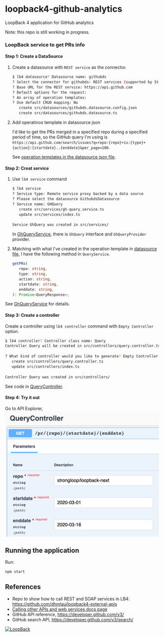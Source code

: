 # loopback4-github-analytics

LoopBack 4 application for GitHub analytics

Note: this repo is still working in progress.

### LoopBack service to get PRs info

#### Step 1: Create a DataSource

1. Create a datasource with `REST service` as the connector.

   ```sh
   $ lb4 datasource? Datasource name: githubds
   ? Select the connector for githubds: REST services (supported by StrongLoop)
   ? Base URL for the REST service: https://api.github.com
   ? Default options for the request:
   ? An array of operation templates:
   ? Use default CRUD mapping: No
      create src/datasources/githubds.datasource.config.json
      create src/datasources/githubds.datasource.ts
   ```

2. Add operatinos template in datasource json

   I'd like to get the PRs merged in a specified repo during a specified period of time, so the GitHub query I'm using is `https://api.github.com/search/issues?q=repo:{repo}+is:{type}+{action}:{startdate}..{enddate}&per_page=100`.

   See [operation templates in the datasource json file](src/datasources/githubds.datasource.json).

#### Step 2: Creat service

1. Use `lb4 service` command

   ```sh
   $ lb4 service
   ? Service type: Remote service proxy backed by a data source
   ? Please select the datasource GithubdsDatasource
   ? Service name: GHQuery
      create src/services/gh-query.service.ts
      update src/services/index.ts

   Service GhQuery was created in src/services/
   ```

   In [GhQueryService](src/services/gh-query.service.ts), there is `GhQuery` interface and `GhQueryProvider` provider.

2. Matching with what I've created in the operation template in [datasource file](src/datasources/githubds.datasource.json), I have the following method in `QueryService`.

   ```ts
   getPRs(
      repo: string,
      type: string,
      action: string,
      startdate: string,
      enddate: string,
   ): Promise<QueryResponse>;
   ```

See [GhQueryService](src/services/gh-query.service.ts) for details.

#### Step 3: Create a controller

Create a controller using `lb4 controller` command with `Empty Controller` option.

```sh
$ lb4 controller? Controller class name: Query
Controller Query will be created in src/controllers/query.controller.ts

? What kind of controller would you like to generate? Empty Controller
   create src/controllers/query.controller.ts
   update src/controllers/index.ts

Controller Query was created in src/controllers/
```

See code in [QueryController](src/controllers/query.controller.ts).

#### Step 4: Try it out

Go to API Explorer,
![](mergedPRQuery.png)

## Running the application

Run:

```sh
npm start
```

## References

- Repo to show how to call REST and SOAP services in LB4: https://github.com/dhmlau/loopback4-external-apis
- [Calling other APIs and web services docs page](https://loopback.io/doc/en/lb4/Calling-other-APIs-and-web-services.html)
- GitHub API reference, https://developer.github.com/v3/
- GitHub search API, https://developer.github.com/v3/search/

[![LoopBack](<https://github.com/strongloop/loopback-next/raw/master/docs/site/imgs/branding/Powered-by-LoopBack-Badge-(blue)-@2x.png>)](http://loopback.io/)
